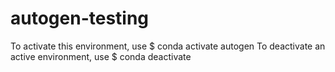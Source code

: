 # autogen-testing

To activate this environment, use
$ conda activate autogen
To deactivate an active environment, use
$ conda deactivate

